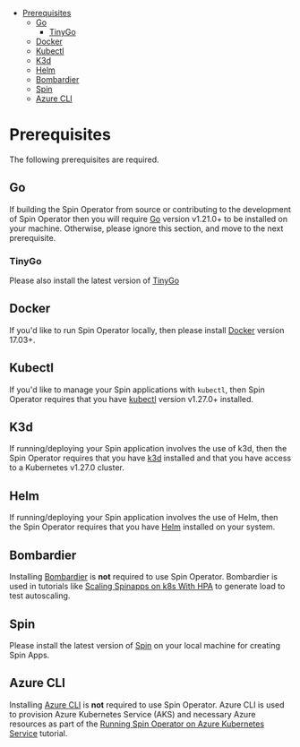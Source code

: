 - [Prerequisites](#prerequisites)
  - [Go](#go)
    - [TinyGo](#tinygo)
  - [Docker](#docker)
  - [Kubectl](#kubectl)
  - [K3d](#k3d)
  - [Helm](#helm)
  - [Bombardier](#bombardier)
  - [Spin](#spin)
  - [Azure CLI](#azure-cli)

# Prerequisites

The following prerequisites are required.

## Go

If building the Spin Operator from source or contributing to the development of Spin Operator then you will require [Go](https://go.dev/doc/install) version v1.21.0+ to be installed on your machine. Otherwise, please ignore this section, and move to the next prerequisite.

### TinyGo

Please also install the latest version of [TinyGo](https://tinygo.org/getting-started/install/)

## Docker

If you'd like to run Spin Operator locally, then please install [Docker](https://docs.docker.com/get-docker/) version 17.03+.

## Kubectl

If you'd like to manage your Spin applications with `kubectl`, then Spin Operator requires that you have [kubectl](https://kubernetes.io/docs/tasks/tools/) version v1.27.0+ installed.

## K3d

If running/deploying your Spin application involves the use of k3d, then the Spin Operator requires that you have [k3d](https://k3d.io/v5.6.0/?h=installation#installation) installed and that you have access to a Kubernetes v1.27.0 cluster.

## Helm

If running/deploying your Spin application involves the use of Helm, then the Spin Operator requires that you have [Helm](https://helm.sh/docs/intro/install/#helm) installed on your system.

## Bombardier

Installing [Bombardier](https://pkg.go.dev/github.com/codesenberg/bombardier) is **not** required to use Spin Operator. Bombardier is used in tutorials like [Scaling Spinapps on k8s With HPA](./scaling-spinapp-on-k8s-with-hpa.md) to generate load to test autoscaling.

## Spin

Please install the latest version of [Spin](https://developer.fermyon.com/spin/v2/install) on your local machine for creating Spin Apps.

## Azure CLI

Installing [Azure CLI](https://learn.microsoft.com/en-us/cli/azure/install-azure-cli) is **not** required to use Spin Operator. Azure CLI is used to provision Azure Kubernetes Service (AKS) and necessary Azure resources as part of the [Running Spin Operator on Azure Kubernetes Service](./running-on-azure-kubernetes-service.md) tutorial.
